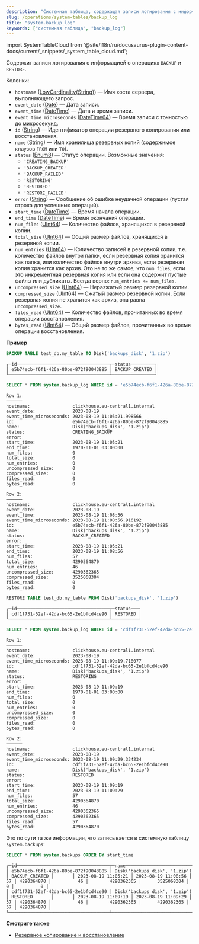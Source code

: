 ```yaml
---
description: "Системная таблица, содержащая записи логирования с информацией о операциях `BACKUP` и `RESTORE`."
slug: /operations/system-tables/backup_log
title: "system.backup_log"
keywords: ["системная таблица", "backup_log"]
---
```

import SystemTableCloud from '@site/i18n/ru/docusaurus-plugin-content-docs/current/_snippets/_system_table_cloud.md';

<SystemTableCloud/>

Содержит записи логирования с информацией о операциях `BACKUP` и `RESTORE`.

Колонки:

- `hostname` ([LowCardinality(String)](../../sql-reference/data-types/string.md)) — Имя хоста сервера, выполняющего запрос.
- `event_date` ([Date](../../sql-reference/data-types/date.md)) — Дата записи.
- `event_time` ([DateTime](../../sql-reference/data-types/datetime.md)) — Дата и время записи.
- `event_time_microseconds` ([DateTime64](../../sql-reference/data-types/datetime64.md)) — Время записи с точностью до микросекунд.
- `id` ([String](../../sql-reference/data-types/string.md)) — Идентификатор операции резервного копирования или восстановления.
- `name` ([String](../../sql-reference/data-types/string.md)) — Имя хранилища резервных копий (содержимое клаузов `FROM` или `TO`).
- `status` ([Enum8](../../sql-reference/data-types/enum.md)) — Статус операции. Возможные значения:
    - `'CREATING_BACKUP'`
    - `'BACKUP_CREATED'`
    - `'BACKUP_FAILED'`
    - `'RESTORING'`
    - `'RESTORED'`
    - `'RESTORE_FAILED'`
- `error` ([String](../../sql-reference/data-types/string.md)) — Сообщение об ошибке неудачной операции (пустая строка для успешных операций).
- `start_time` ([DateTime](../../sql-reference/data-types/datetime.md)) — Время начала операции.
- `end_time` ([DateTime](../../sql-reference/data-types/datetime.md)) — Время окончания операции.
- `num_files` ([UInt64](/sql-reference/data-types/int-uint#integer-ranges)) — Количество файлов, хранящихся в резервной копии.
- `total_size` ([UInt64](/sql-reference/data-types/int-uint#integer-ranges)) — Общий размер файлов, хранящихся в резервной копии.
- `num_entries` ([UInt64](/sql-reference/data-types/int-uint#integer-ranges)) — Количество записей в резервной копии, т.е. количество файлов внутри папки, если резервная копия хранится как папка, или количество файлов внутри архива, если резервная копия хранится как архив. Это не то же самое, что `num_files`, если это инкрементная резервная копия или если она содержит пустые файлы или дубликаты. Всегда верно: `num_entries <= num_files`.
- `uncompressed_size` ([UInt64](/sql-reference/data-types/int-uint#integer-ranges)) — Неразжатый размер резервной копии.
- `compressed_size` ([UInt64](/sql-reference/data-types/int-uint#integer-ranges)) — Сжатый размер резервной копии. Если резервная копия не хранится как архив, она равна `uncompressed_size`.
- `files_read` ([UInt64](/sql-reference/data-types/int-uint#integer-ranges)) — Количество файлов, прочитанных во время операции восстановления.
- `bytes_read` ([UInt64](/sql-reference/data-types/int-uint#integer-ranges)) — Общий размер файлов, прочитанных во время операции восстановления.

**Пример**

```sql
BACKUP TABLE test_db.my_table TO Disk('backups_disk', '1.zip')
```
```response
┌─id───────────────────────────────────┬─status─────────┐
│ e5b74ecb-f6f1-426a-80be-872f90043885 │ BACKUP_CREATED │
└──────────────────────────────────────┴────────────────┘
```
```sql
SELECT * FROM system.backup_log WHERE id = 'e5b74ecb-f6f1-426a-80be-872f90043885' ORDER BY event_date, event_time_microseconds \G
```
```response
Row 1:
──────
hostname:                clickhouse.eu-central1.internal
event_date:              2023-08-19
event_time_microseconds: 2023-08-19 11:05:21.998566
id:                      e5b74ecb-f6f1-426a-80be-872f90043885
name:                    Disk('backups_disk', '1.zip')
status:                  CREATING_BACKUP
error:                   
start_time:              2023-08-19 11:05:21
end_time:                1970-01-01 03:00:00
num_files:               0
total_size:              0
num_entries:             0
uncompressed_size:       0
compressed_size:         0
files_read:              0
bytes_read:              0

Row 2:
──────
hostname:                clickhouse.eu-central1.internal
event_date:              2023-08-19
event_time:              2023-08-19 11:08:56
event_time_microseconds: 2023-08-19 11:08:56.916192
id:                      e5b74ecb-f6f1-426a-80be-872f90043885
name:                    Disk('backups_disk', '1.zip')
status:                  BACKUP_CREATED
error:                   
start_time:              2023-08-19 11:05:21
end_time:                2023-08-19 11:08:56
num_files:               57
total_size:              4290364870
num_entries:             46
uncompressed_size:       4290362365
compressed_size:         3525068304
files_read:              0
bytes_read:              0
```
```sql
RESTORE TABLE test_db.my_table FROM Disk('backups_disk', '1.zip')
```
```response
┌─id───────────────────────────────────┬─status───┐
│ cdf1f731-52ef-42da-bc65-2e1bfcd4ce90 │ RESTORED │
└──────────────────────────────────────┴──────────┘
```
```sql
SELECT * FROM system.backup_log WHERE id = 'cdf1f731-52ef-42da-bc65-2e1bfcd4ce90' ORDER BY event_date, event_time_microseconds \G
```
```response
Row 1:
──────
hostname:                clickhouse.eu-central1.internal
event_date:              2023-08-19
event_time_microseconds: 2023-08-19 11:09:19.718077
id:                      cdf1f731-52ef-42da-bc65-2e1bfcd4ce90
name:                    Disk('backups_disk', '1.zip')
status:                  RESTORING
error:                   
start_time:              2023-08-19 11:09:19
end_time:                1970-01-01 03:00:00
num_files:               0
total_size:              0
num_entries:             0
uncompressed_size:       0
compressed_size:         0
files_read:              0
bytes_read:              0

Row 2:
──────
hostname:                clickhouse.eu-central1.internal
event_date:              2023-08-19
event_time_microseconds: 2023-08-19 11:09:29.334234
id:                      cdf1f731-52ef-42da-bc65-2e1bfcd4ce90
name:                    Disk('backups_disk', '1.zip')
status:                  RESTORED
error:                   
start_time:              2023-08-19 11:09:19
end_time:                2023-08-19 11:09:29
num_files:               57
total_size:              4290364870
num_entries:             46
uncompressed_size:       4290362365
compressed_size:         4290362365
files_read:              57
bytes_read:              4290364870
```

Это по сути та же информация, что записывается в системную таблицу `system.backups`:

```sql
SELECT * FROM system.backups ORDER BY start_time
```
```response
┌─id───────────────────────────────────┬─name──────────────────────────┬─status─────────┬─error─┬──────────start_time─┬────────────end_time─┬─num_files─┬─total_size─┬─num_entries─┬─uncompressed_size─┬─compressed_size─┬─files_read─┬─bytes_read─┐
│ e5b74ecb-f6f1-426a-80be-872f90043885 │ Disk('backups_disk', '1.zip') │ BACKUP_CREATED │       │ 2023-08-19 11:05:21 │ 2023-08-19 11:08:56 │        57 │ 4290364870 │          46 │        4290362365 │      3525068304 │          0 │          0 │
│ cdf1f731-52ef-42da-bc65-2e1bfcd4ce90 │ Disk('backups_disk', '1.zip') │ RESTORED       │       │ 2023-08-19 11:09:19 │ 2023-08-19 11:09:29 │        57 │ 4290364870 │          46 │        4290362365 │      4290362365 │         57 │ 4290364870 │
└──────────────────────────────────────┴───────────────────────────────┴────────────────┴───────┴─────────────────────┴─────────────────────┴───────────┴────────────┴─────────────┴───────────────────┴─────────────────┴────────────┴────────────┘
```

**Смотрите также**

- [Резервное копирование и восстановление](../../operations/backup.md)
